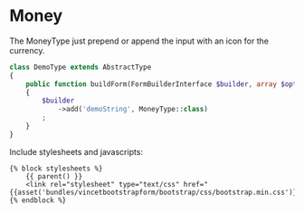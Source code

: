 Money
=====

The MoneyType just prepend or append the input with an icon for the currency.


```php
class DemoType extends AbstractType
{
    public function buildForm(FormBuilderInterface $builder, array $options)
    {
        $builder
            ->add('demoString', MoneyType::class)
        ;
    }
}
```

Include stylesheets and javascripts:
```twig
{% block stylesheets %}
    {{ parent() }}
    <link rel="stylesheet" type="text/css" href="{{asset('bundles/vincetbootstrapform/bootstrap/css/bootstrap.min.css')}}">
{% endblock %}
```
